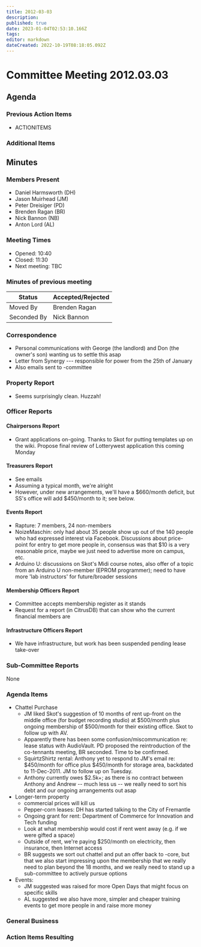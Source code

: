 ```yaml
---
title: 2012-03-03
description: 
published: true
date: 2023-01-04T02:53:10.166Z
tags: 
editor: markdown
dateCreated: 2022-10-19T08:18:05.092Z
---
```


# Committee Meeting 2012.03.03

## Agenda

### Previous Action Items

-   ACTIONITEMS

### Additional Items

## Minutes

### Members Present

-   Daniel Harmsworth (DH)
-   Jason Muirhead (JM)
-   Peter Dreisiger (PD)
-   Brenden Ragan (BR)
-   Nick Bannon (NB)
-   Anton Lord (AL)

### Meeting Times

-   Opened: 10:40
-   Closed: 11:30
-   Next meeting: TBC

### Minutes of previous meeting

| Status      | Accepted/Rejected |
|-------------|-------------------|
| Moved By    | Brenden Ragan     |
| Seconded By | Nick Bannon       |

### Correspondence

-   Personal communications with George (the landlord) and Don (the owner's son) wanting us to settle this asap
-   Letter from Synergy --- responsible for power from the 25th of January
-   Also emails sent to -committee

### Property Report

-   Seems surprisingly clean. Huzzah!

### Officer Reports

#### Chairpersons Report

-   Grant applications on-going. Thanks to Skot for putting templates up on the wiki. Propose final review of Lotterywest application this coming Monday

#### Treasurers Report

-   See emails
-   Assuming a typical month, we're alright
-   However, under new arrangements, we'll have a \$660/month deficit, but SS's office will add \$450/month to it; see below.

#### Events Report

-   Rapture: 7 members, 24 non-members
-   NoizeMaschin: only had about 35 people show up out of the 140 people who had expressed interest via Facebook. Discussions about price-point for entry to get more people in, consensus was that \$10 is a very reasonable price, maybe we just need to advertise more on campus, etc.
-   Arduino U: discussions on Skot's Midi course notes, also offer of a topic from an Arduino U non-member (EPROM programmer); need to have more 'lab instructors' for future/broader sessions

#### Membership Officers Report

-   Committee accepts membership register as it stands
-   Request for a report (in CitrusDB) that can show who the current financial members are

#### Infrastructure Officers Report

-   We have infrastructure, but work has been suspended pending lease take-over

### Sub-Committee Reports

None

### Agenda Items

-   Chattel Purchase
    -   JM liked Skot's suggestion of 10 months of rent up-front on the middle office (for budget recording studio) at \$500/month plus ongoing membership of \$500/month for their existing office. Skot to follow up with AV.
    -   Apparently there has been some confusion/miscommunication re: lease status with AudioVault. PD proposed the reintroduction of the co-tennants meeting, BR seconded. Time to be confirmed.
    -   SquirtzShirtz rental: Anthony yet to respond to JM's email re: \$450/month for office plus \$450/month for storage area, backdated to 11-Dec-2011. JM to follow up on Tuesday.
    -   Anthony currently owes \$2.5k+; as there is no contract between Anthony and Andrew -- much less us -- we really need to sort his debt and our ongoing arrangements out asap
-   Longer-term property
    -   commercial prices will kill us
    -   Pepper-corn leases: DH has started talking to the City of Fremantle
    -   Ongoing grant for rent: Department of Commerce for Innovation and Tech funding
    -   Look at what membership would cost if rent went away (e.g. if we were gifted a space)
    -   Outside of rent, we're paying \$250/month on electricity, then insurance, then Internet access
    -   BR suggests we sort out chattel and put an offer back to -core, but that we also start impressing upon the membership that we really need to plan beyond the 18 months, and we really need to stand up a sub-committee to actively pursue options
-   Events:
    -   JM suggested was raised for more Open Days that might focus on specific skills
    -   AL suggested we also have more, simpler and cheaper training events to get more people in and raise more money

### General Business

### Action Items Resulting
